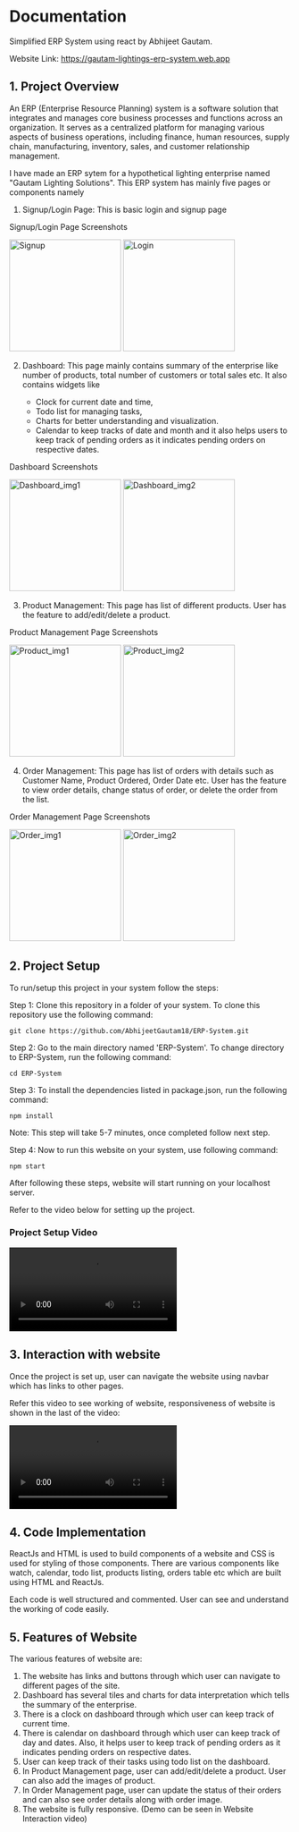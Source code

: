 Documentation
=============

Simplified ERP System using react by Abhijeet Gautam.

Website Link: https://gautam-lightings-erp-system.web.app

  

1\. Project Overview
--------------------

An ERP (Enterprise Resource Planning) system is a software solution that integrates and manages core business processes and functions across an organization. It serves as a centralized platform for managing various aspects of business operations, including finance, human resources, supply chain, manufacturing, inventory, sales, and customer relationship management.

I have made an ERP sytem for a hypothetical lighting enterprise named "Gautam Lighting Solutions". This ERP system has mainly five pages or components namely

1.  Signup/Login Page: This is basic login and signup page
    

Signup/Login Page Screenshots

 <img src ='https://github.com/AbhijeetGautam18/ERP-System/assets/79470730/d3d78516-fed4-4a34-a1e5-65ef05d0bcf0' alt='Signup' height="200px">
    <img src='https://github.com/AbhijeetGautam18/ERP-System/assets/79470730/37b9778c-eacc-45db-a5a7-a2b782bdce47' alt='Login' height="200px">

  
2.  Dashboard: This page mainly contains summary of the enterprise like number of products, total number of customers or total sales etc. It also contains widgets like
    
    *   Clock for current date and time,
    *   Todo list for managing tasks,
    *   Charts for better understanding and visualization.
    *   Calendar to keep tracks of date and month and it also helps users to keep track of pending orders as it indicates pending orders on respective dates.
    

Dashboard Screenshots

<img src ='https://github.com/AbhijeetGautam18/ERP-System/assets/79470730/ea36f766-212b-4f4b-9dbb-3ad1704ab7a0' alt='Dashboard_img1' height="200px">
    <img src='https://github.com/AbhijeetGautam18/ERP-System/assets/79470730/e816c024-4b0a-4916-aa2f-d07077f3050b' alt='Dashboard_img2' height="200px">
  
3.  Product Management: This page has list of different products. User has the feature to add/edit/delete a product.
    

Product Management Page Screenshots

 <img src ='https://github.com/AbhijeetGautam18/ERP-System/assets/79470730/103f4404-4083-400b-9620-4b27ec5df936' alt='Product_img1' height="200px">
    <img src='https://github.com/AbhijeetGautam18/ERP-System/assets/79470730/41075132-9985-4d18-bb63-c951ee25b2e5' alt='Product_img2' height="200px">

  
4.  Order Management: This page has list of orders with details such as Customer Name, Product Ordered, Order Date etc. User has the feature to view order details, change status of order, or delete the order from the list.
    

Order Management Page Screenshots

<img src ='https://github.com/AbhijeetGautam18/ERP-System/assets/79470730/37c67d96-9829-4716-b851-efb3dee7866d' alt='Order_img1' height="200px">
    <img src='https://github.com/AbhijeetGautam18/ERP-System/assets/79470730/f249386e-65e8-4c03-879c-cbb46ee657e1' alt='Order_img2' height="200px">

2\. Project Setup
-----------------

To run/setup this project in your system follow the steps:

Step 1: Clone this repository in a folder of your system. To clone this repository use the following command:  
```
git clone https://github.com/AbhijeetGautam18/ERP-System.git
```
Step 2: Go to the main directory named 'ERP-System'. To change directory to ERP-System, run the following command:  
```
cd ERP-System
```
Step 3: To install the dependencies listed in package.json, run the following command:  
```
npm install
```
Note: This step will take 5-7 minutes, once completed follow next step.

Step 4: Now to run this website on your system, use following command:  
```
npm start
```
After following these steps, website will start running on your localhost server.

Refer to the video below for setting up the project.

### Project Setup Video
<video src = 'https://github.com/AbhijeetGautam18/ERP-System/assets/79470730/3e372643-d3e8-49ac-93ee-ea53c7bd04d0'></video>

3\. Interaction with website
----------------------------

Once the project is set up, user can navigate the website using navbar which has links to other pages.

Refer this video to see working of website, responsiveness of website is shown in the last of the video:

<video src = 'https://github.com/AbhijeetGautam18/ERP-System/assets/79470730/067b93b3-a8ba-4221-ab7c-1814d1a956a4'></video>

4\. Code Implementation
-----------------------

ReactJs and HTML is used to build components of a website and CSS is used for styling of those components. There are various components like watch, calendar, todo list, products listing, orders table etc which are built using HTML and ReactJs.

Each code is well structured and commented. User can see and understand the working of code easily.

5\. Features of Website
-----------------------

The various features of website are:

1.  The website has links and buttons through which user can navigate to different pages of the site.
2.  Dashboard has several tiles and charts for data interpretation which tells the summary of the enterprise.
3.  There is a clock on dashboard through which user can keep track of current time.
4.  There is calendar on dashboard through which user can keep track of day and dates. Also, it helps user to keep track of pending orders as it indicates pending orders on respective dates.
5.  User can keep track of their tasks using todo list on the dashboard.
6.  In Product Management page, user can add/edit/delete a product. User can also add the images of product.
7.  In Order Management page, user can update the status of their orders and can also see order details along with order image.
8.  The website is fully responsive. (Demo can be seen in Website Interaction video)
